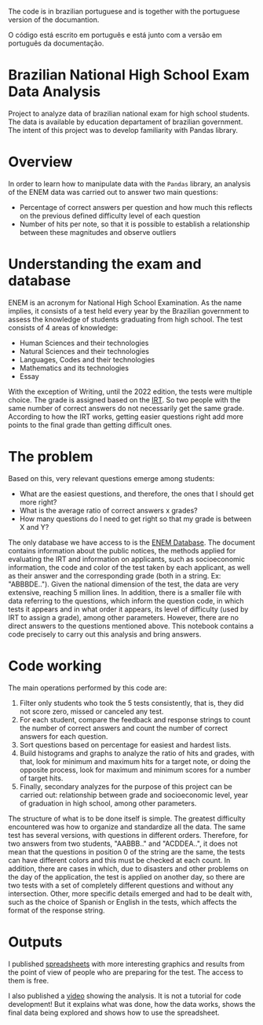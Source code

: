 The code is in brazilian portuguese and is together with the portuguese version of the documantion.

O código está escrito em português e está junto com a versão em português da documentação.

# Brazilian National High School Exam Data Analysis
Project to analyze data of brazilian national exam for high school students. The data is available by education departament of brazilian government. The intent of this project was to develop familiarity with Pandas library. 

# Overview

In order to learn how to manipulate data with the `Pandas` library, an analysis of the ENEM data was carried out to answer two main questions:
- Percentage of correct answers per question and how much this reflects on the previous defined difficulty level of each question
- Number of hits per note, so that it is possible to establish a relationship between these magnitudes and observe outliers

# Understanding the exam and database

ENEM is an acronym for National High School Examination.
As the name implies, it consists of a test held every year by the Brazilian government to assess the knowledge of students graduating from high school.
The test consists of 4 areas of knowledge:
- Human Sciences and their technologies
- Natural Sciences and their technologies
- Languages, Codes and their technologies
- Mathematics and its technologies
- Essay

With the exception of Writing, until the 2022 edition, the tests were multiple choice. The grade is assigned based on the [IRT](https://gauchazh.clicrbs.com.br/educacao-e-emprego/noticia/2021/11/como-funciona-a-tri-na-avaliacao-do-enem-ckw3zwd9c004a016fuvd3uu6k.html). So two people with the same number of correct answers do not necessarily get the same grade. According to how the IRT works, getting easier questions right add more points to the final grade than getting difficult ones.

# The problem

Based on this, very relevant questions emerge among students:
- What are the easiest questions, and therefore, the ones that I should get more right?
- What is the average ratio of correct answers x grades?
- How many questions do I need to get right so that my grade is between X and Y?

The only database we have access to is the [ENEM Database](https://www.gov.br/inep/pt-br/acesso-a-informacao/dados-abertos/microdados/enem). The document contains information about the public notices, the methods applied for evaluating the IRT and information on applicants, such as socioeconomic information, the code and color of the test taken by each applicant, as well as their answer and the corresponding grade (both in a string. Ex: "ABBBDE..").
Given the national dimension of the test, the data are very extensive, reaching 5 million lines.
In addition, there is a smaller file with data referring to the questions, which inform the question code, in which tests it appears and in what order it appears, its level of difficulty (used by IRT to assign a grade), among other parameters.
However, there are no direct answers to the questions mentioned above.
This notebook contains a code precisely to carry out this analysis and bring answers.

# Code working

The main operations performed by this code are:
1) Filter only students who took the 5 tests consistently, that is, they did not score zero, missed or canceled any test.
2) For each student, compare the feedback and response strings to count the number of correct answers and count the number of correct answers for each question.
3) Sort questions based on percentage for easiest and hardest lists.
4) Build histograms and graphs to analyze the ratio of hits and grades, with that, look for minimum and maximum hits for a target note, or doing the opposite process, look for maximum and minimum scores for a number of target hits.
5) Finally, secondary analyzes for the purpose of this project can be carried out: relationship between grade and socioeconomic level, year of graduation in high school, among other parameters.

The structure of what is to be done itself is simple. The greatest difficulty encountered was how to organize and standardize all the data. The same test has several versions, with questions in different orders. Therefore, for two answers from two students, "AABBB.." and "ACDDEA..", it does not mean that the questions in position 0 of the string are the same, the tests can have different colors and this must be checked at each count.
In addition, there are cases in which, due to disasters and other problems on the day of the application, the test is applied on another day, so there are two tests with a set of completely different questions and without any intersection. Other, more specific details emerged and had to be dealt with, such as the choice of Spanish or English in the tests, which affects the format of the response string.

# Outputs

I published [spreadsheets](https://drive.google.com/drive/folders/1yVT-PJZ7oHBNL1bGHtw22vdQh4r-DzYS?usp=sharing) with more interesting graphics and results from the point of view of people who are preparing for the test. The access to them is free.

I also published a [video](https://www.youtube.com/watch?v=gUJe4yOGFLM) showing the analysis. It is not a tutorial for code development! But it explains what was done, how the data works, shows the final data being explored and shows how to use the spreadsheet.
